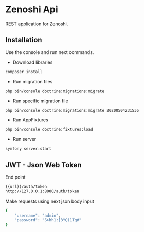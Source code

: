 # Zenoshi Api
REST application for Zenoshi.

## Installation

Use the console and run next commands.

* Download libraries
```bash
composer install
```

* Run migration files
```bash
php bin/console doctrine:migrations:migrate
```

* Run specific migration file
```bash
php bin/console doctrine:migrations:migrate 20200504231536
```

* Run AppFixtures
```bash
php bin/console doctrine:fixtures:load
```

* Run server
```bash
symfony server:start
```


## JWT - Json Web Token
End point

```bash
{{url}}/auth/token
http://127.0.0.1:8000/auth/token
```

Make requests using next json body input

```bash
{
	"username": "admin",
	"password": "S>hh1:[3YQ)1Tq#"
}
```
